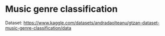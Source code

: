 # Music genre classification

Dataset: https://www.kaggle.com/datasets/andradaolteanu/gtzan-dataset-music-genre-classification/data